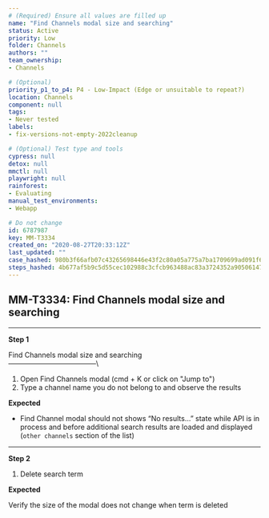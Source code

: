 ```yaml
---
# (Required) Ensure all values are filled up
name: "Find Channels modal size and searching"
status: Active
priority: Low
folder: Channels
authors: ""
team_ownership: 
- Channels

# (Optional)
priority_p1_to_p4: P4 - Low-Impact (Edge or unsuitable to repeat?)
location: Channels
component: null
tags: 
- Never tested
labels: 
- fix-versions-not-empty-2022cleanup

# (Optional) Test type and tools
cypress: null
detox: null
mmctl: null
playwright: null
rainforest: 
- Evaluating
manual_test_environments: 
- Webapp

# Do not change
id: 6787987
key: MM-T3334
created_on: "2020-08-27T20:33:12Z"
last_updated: ""
case_hashed: 980b3f66afb07c43265698446e43f2c80a05a775a7ba1709699ad091f66ca89c5825625d01830be9310dd22563a20c2c
steps_hashed: 4b677af5b9c5d55cec102988c3cfcb963488ac83a3724352a90506147b37b9bdc4e66ceb0a0e168276f425a0b7a002be
---
```


<!-- (Auto-generated) Based on frontmatter's "key" and "name" -->

## MM-T3334: Find Channels modal size and searching

---

**Step 1**

Find Channels modal size and searching\
–––––––––––––––––––––––––\\

1. Open Find Channels modal (cmd + K or click on "Jump to")
2. Type a channel name you do not belong to and observe the results

**Expected**

- Find Channel modal should not shows “No results…” state while API is in process and before additional search results are loaded and displayed (`other channels` section of the list)

---

**Step 2**

1. Delete search term

**Expected**

Verify the size of the modal does not change when term is deleted
